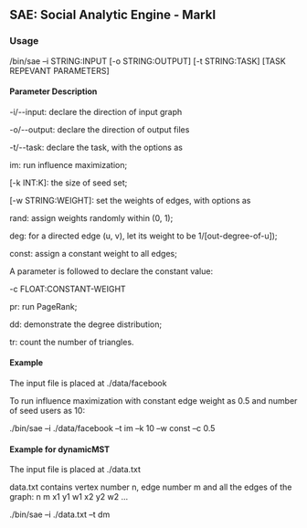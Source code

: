## SAE: Social Analytic Engine - MarkI
### Usage
/bin/sae –i STRING:INPUT [-o STRING:OUTPUT] [-t STRING:TASK] [TASK REPEVANT PARAMETERS]

#### Parameter Description
-i/--input: declare the direction of input graph

-o/--output: declare the direction of output files

-t/--task: declare the task, with the options as

im: run influence maximization;

[-k INT:K]: the size of seed set;

[-w STRING:WEIGHT]: set the weights of edges, with options as

rand: assign weights randomly within (0, 1);

deg: for a directed edge (u, v), let its weight to be 1/[out-degree-of-u]);

const: assign a constant weight to all edges;

A parameter is followed to declare the constant value:

-c FLOAT:CONSTANT-WEIGHT

pr: run PageRank;

dd: demonstrate the degree distribution;

tr: count the number of triangles.

#### Example
The input file is placed at ./data/facebook

To run influence maximization with constant edge weight as 0.5 and number of seed users as 10:

./bin/sae –i ./data/facebook –t im –k 10 –w const –c 0.5

#### Example for dynamicMST
The input file is placed at ./data.txt

data.txt contains vertex number n, edge number m and all the edges of the graph:
n m
x1 y1 w1
x2 y2 w2
...

./bin/sae –i ./data.txt –t dm

